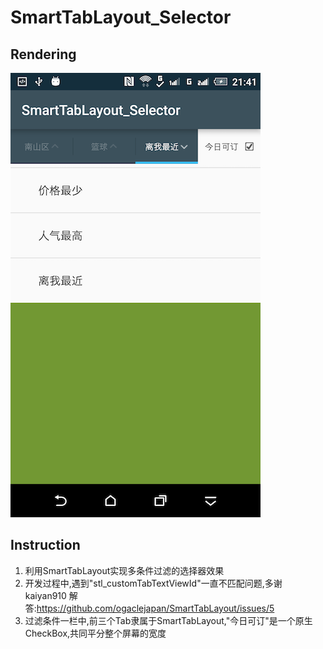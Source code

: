# SmartTabLayout_Selector

## Rendering
![smart_tab_layout_selector.png](https://github.com/LeeeYou/SmartTabLayout_Selector/blob/master/smart_tab_layout_selector.png)

## Instruction
1. 利用SmartTabLayout实现多条件过滤的选择器效果
2. 开发过程中,遇到"stl_customTabTextViewId"一直不匹配问题,多谢 kaiyan910 解答:https://github.com/ogaclejapan/SmartTabLayout/issues/5
3. 过滤条件一栏中,前三个Tab隶属于SmartTabLayout,"今日可订"是一个原生CheckBox,共同平分整个屏幕的宽度